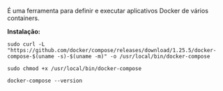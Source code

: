 É uma ferramenta para definir e executar aplicativos Docker de vários containers.

**Instalação:**
```
sudo curl -L "https://github.com/docker/compose/releases/download/1.25.5/docker-compose-$(uname -s)-$(uname -m)" -o /usr/local/bin/docker-compose
```
```
sudo chmod +x /usr/local/bin/docker-compose
```
```
docker-compose --version
```
